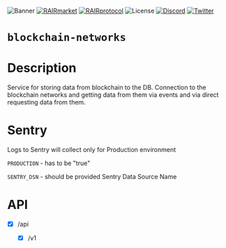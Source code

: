 ![Banner](../assets/img/banner.webp)
[![RAIRmarket](https://img.shields.io/badge/RAIR-market-C67FD1)](https://rair.market)
[![RAIRprotocol](https://img.shields.io/badge/RAIR-protocol-C67FD1)](https://rairprotocol.org)
![License](https://img.shields.io/badge/License-Apache2.0-yellow)
[![Discord](https://img.shields.io/badge/Discord-4950AF)](https://discord.gg/vuBUfB7w)
[![Twitter](https://img.shields.io/twitter/follow/rairprotocol)](https://twitter.com/rairprotocol)

# `blockchain-networks`

# Description

Service for storing data from blockchain to the DB. Connection to the blockchain networks and getting data from them via events and via direct requesting data from them.


# Sentry

Logs to Sentry will collect only for Production environment  

`PRODUCTION` - has to be "true"  

`SENTRY_DSN` - should be provided Sentry Data Source Name


# API

* [x] /api
    * [x] /v1

